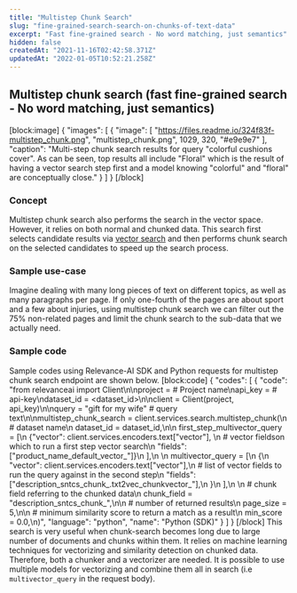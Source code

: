 ```yaml
---
title: "Multistep Chunk Search"
slug: "fine-grained-search-search-on-chunks-of-text-data"
excerpt: "Fast fine-grained search - No word matching, just semantics"
hidden: false
createdAt: "2021-11-16T02:42:58.371Z"
updatedAt: "2022-01-05T10:52:21.258Z"
---
```

## Multistep chunk search (fast fine-grained search - No word matching, just semantics)
[block:image]
{
  "images": [
    {
      "image": [
        "https://files.readme.io/324f83f-multistep_chunk.png",
        "multistep_chunk.png",
        1029,
        320,
        "#e9e9e7"
      ],
      "caption": "Multi-step chunk search results for query \"colorful cushions cover\". As can be seen, top results all include \"Floral\" which is the result of having a vector search step first and a model knowing \"colorful\" and \"floral\" are conceptually close."
    }
  ]
}
[/block]
### Concept
Multistep chunk search also performs the search in the vector space. However, it relies on both normal and chunked data.  This search first selects candidate results via [vector search](https://docs.relevance.ai/docs/pure-word-matching-pure-vector-search-or-combination-of-both) and then performs chunk search on the selected candidates to speed up the search process.

### Sample use-case
Imagine dealing with many long pieces of text on different topics, as well as many paragraphs per page. If only one-fourth of the pages are about sport and a few about injuries, using multistep chunk search we can filter out the 75% non-related pages and limit the chunk search to the sub-data that we actually need.

### Sample code
Sample codes using Relevance-AI SDK and Python requests for multistep chunk search endpoint are shown below.
[block:code]
{
  "codes": [
    {
      "code": "from relevanceai import Client\n\nproject = <PROJECT-NAME>  # Project name\napi_key = <API-KEY>       # api-key\ndataset_id = <dataset_id>\n\nclient = Client(project, api_key)\n\nquery = \"gift for my wife\"  # query text\n\nmultistep_chunk_search = client.services.search.multistep_chunk(\n        # dataset name\n        dataset_id = dataset_id,\n\n        first_step_multivector_query = [\n            {\"vector\": client.services.encoders.text[\"vector\"], \n             # vector fieldson which to run a first step vector search\n             \"fields\": [\"product_name_default_vector_\"]}\n        ],\n      \n        multivector_query = [\n            {\n                \"vector\": client.services.encoders.text[\"vector\"],\n                # list of vector fields to run the query against in the second step\n                \"fields\": [\"description_sntcs_chunk_.txt2vec_chunkvector_\"],\n            }\n        ],\n        \n        # chunk field referring to the chunked data\n        chunk_field = \"description_sntcs_chunk_\",\n\n        # number of returned results\n        page_size = 5,\n\n        # minimum similarity score to return a match as a result\n        min_score = 0.0,\n)",
      "language": "python",
      "name": "Python (SDK)"
    }
  ]
}
[/block]
This search is very useful when chunk-search becomes long due to large number of documents and chunks within them. It relies on machine learning techniques for vectorizing and similarity detection on chunked data. Therefore, both a chunker and a vectorizer are needed. It is possible to use multiple models for vectorizing and combine them all in search (i.e `multivector_query` in the request body).